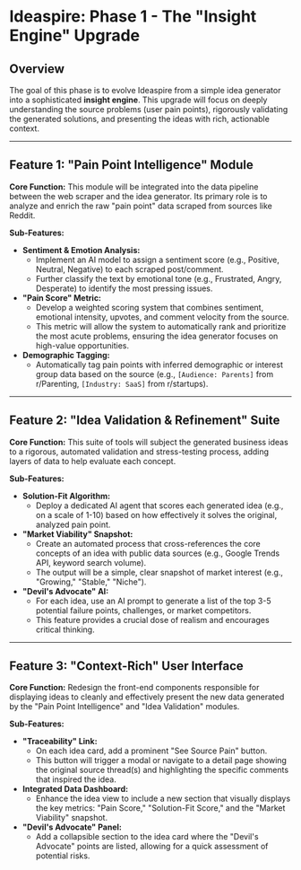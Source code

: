 # Ideaspire: Phase 1 - The "Insight Engine" Upgrade

## Overview

The goal of this phase is to evolve Ideaspire from a simple idea generator into a sophisticated **insight engine**. This upgrade will focus on deeply understanding the source problems (user pain points), rigorously validating the generated solutions, and presenting the ideas with rich, actionable context.

---

## Feature 1: "Pain Point Intelligence" Module

**Core Function:** This module will be integrated into the data pipeline between the web scraper and the idea generator. Its primary role is to analyze and enrich the raw "pain point" data scraped from sources like Reddit.

**Sub-Features:**

*   **Sentiment & Emotion Analysis:**
    *   Implement an AI model to assign a sentiment score (e.g., Positive, Neutral, Negative) to each scraped post/comment.
    *   Further classify the text by emotional tone (e.g., Frustrated, Angry, Desperate) to identify the most pressing issues.
*   **"Pain Score" Metric:**
    *   Develop a weighted scoring system that combines sentiment, emotional intensity, upvotes, and comment velocity from the source.
    *   This metric will allow the system to automatically rank and prioritize the most acute problems, ensuring the idea generator focuses on high-value opportunities.
*   **Demographic Tagging:**
    *   Automatically tag pain points with inferred demographic or interest group data based on the source (e.g., `[Audience: Parents]` from r/Parenting, `[Industry: SaaS]` from r/startups).

---

## Feature 2: "Idea Validation & Refinement" Suite

**Core Function:** This suite of tools will subject the generated business ideas to a rigorous, automated validation and stress-testing process, adding layers of data to help evaluate each concept.

**Sub-Features:**

*   **Solution-Fit Algorithm:**
    *   Deploy a dedicated AI agent that scores each generated idea (e.g., on a scale of 1-10) based on how effectively it solves the original, analyzed pain point.
*   **"Market Viability" Snapshot:**
    *   Create an automated process that cross-references the core concepts of an idea with public data sources (e.g., Google Trends API, keyword search volume).
    *   The output will be a simple, clear snapshot of market interest (e.g., "Growing," "Stable," "Niche").
*   **"Devil's Advocate" AI:**
    *   For each idea, use an AI prompt to generate a list of the top 3-5 potential failure points, challenges, or market competitors.
    *   This feature provides a crucial dose of realism and encourages critical thinking.

---

## Feature 3: "Context-Rich" User Interface

**Core Function:** Redesign the front-end components responsible for displaying ideas to cleanly and effectively present the new data generated by the "Pain Point Intelligence" and "Idea Validation" modules.

**Sub-Features:**

*   **"Traceability" Link:**
    *   On each idea card, add a prominent "See Source Pain" button.
    *   This button will trigger a modal or navigate to a detail page showing the original source thread(s) and highlighting the specific comments that inspired the idea.
*   **Integrated Data Dashboard:**
    *   Enhance the idea view to include a new section that visually displays the key metrics: "Pain Score," "Solution-Fit Score," and the "Market Viability" snapshot.
*   **"Devil's Advocate" Panel:**
    *   Add a collapsible section to the idea card where the "Devil's Advocate" points are listed, allowing for a quick assessment of potential risks.
